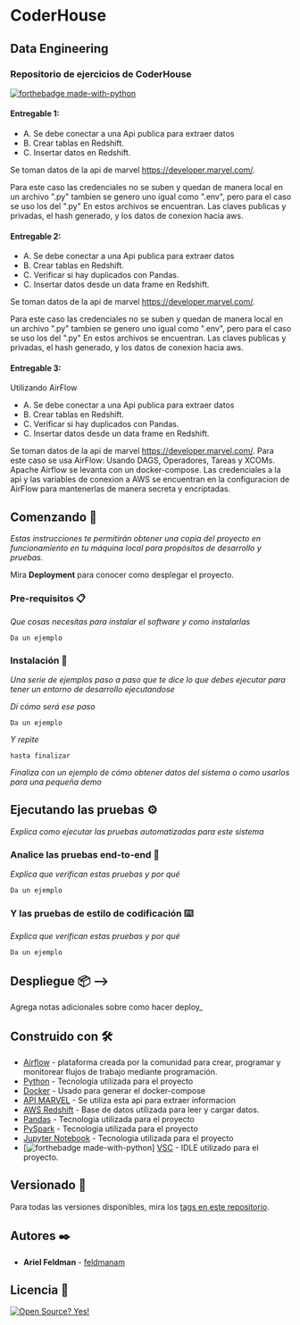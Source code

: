 # CoderHouse
## Data Engineering
### Repositorio de ejercicios de CoderHouse 

[![forthebadge made-with-python](http://ForTheBadge.com/images/badges/made-with-python.svg)](https://www.python.org/)

#### Entregable 1:
+ A. Se debe conectar a una Api publica para extraer datos
+ B. Crear tablas en Redshift.
+ C. Insertar datos en Redshift.

Se toman datos de la api de marvel https://developer.marvel.com/.

Para este caso las credenciales no se suben y quedan de manera local en un archivo ".py" tambien se genero uno igual como ".env", pero para el caso
se uso los del ".py"
En estos archivos se encuentran.
Las claves publicas y privadas, el hash generado, y los datos de conexion hacia aws.

#### Entregable 2:

+ A. Se debe conectar a una Api publica para extraer datos
+ B. Crear tablas en Redshift.
+ C. Verificar si hay duplicados con Pandas.
+ C. Insertar datos desde un data frame en Redshift.

Se toman datos de la api de marvel https://developer.marvel.com/.

Para este caso las credenciales no se suben y quedan de manera local en un archivo ".py" tambien se genero uno igual como ".env", pero para el caso
se uso los del ".py"
En estos archivos se encuentran.
Las claves publicas y privadas, el hash generado, y los datos de conexion hacia aws.

#### Entregable 3:

Utilizando AirFlow

+ A. Se debe conectar a una Api publica para extraer datos
+ B. Crear tablas en Redshift.
+ C. Verificar si hay duplicados con Pandas.
+ C. Insertar datos desde un data frame en Redshift.

Se toman datos de la api de marvel https://developer.marvel.com/.
Para este caso se usa AirFlow:
Usando DAGS, Operadores, Tareas y XCOMs.
Apache Airflow se levanta con un docker-compose.
Las credenciales a la api y las variables de conexion a AWS se encuentran en la configuracion de AirFlow para mantenerlas de manera secreta y encriptadas.



## Comenzando 🚀

_Estas instrucciones te permitirán obtener una copia del proyecto en funcionamiento en tu máquina local para propósitos de desarrollo y pruebas._

Mira **Deployment** para conocer como desplegar el proyecto.


### Pre-requisitos 📋

_Que cosas necesitas para instalar el software y como instalarlas_

```
Da un ejemplo
```

### Instalación 🔧

_Una serie de ejemplos paso a paso que te dice lo que debes ejecutar para tener un entorno de desarrollo ejecutandose_

_Dí cómo será ese paso_

```
Da un ejemplo
```

_Y repite_

```
hasta finalizar
```

_Finaliza con un ejemplo de cómo obtener datos del sistema o como usarlos para una pequeña demo_

## Ejecutando las pruebas ⚙️

_Explica como ejecutar las pruebas automatizadas para este sistema_

### Analice las pruebas end-to-end 🔩

_Explica que verifican estas pruebas y por qué_

```
Da un ejemplo
```

### Y las pruebas de estilo de codificación ⌨️

_Explica que verifican estas pruebas y por qué_

```
Da un ejemplo
```

## Despliegue 📦 -->

Agrega notas adicionales sobre como hacer deploy_

## Construido con 🛠️

* [Airflow](https://airflow.apache.org/) - plataforma creada por la comunidad para crear, programar y monitorear flujos de trabajo mediante programación.
* [Python](https://www.python.org/) - Tecnologia utilizada para el proyecto
* [Docker](https://www.docker.com/) - Usado para generar el docker-compose
* [API MARVEL](https://developer.marvel.com/) - Se utiliza esta api para extraer informacion
* [AWS Redshift](https://aws.amazon.com/es/redshift/) - Base de datos utilizada para leer y cargar datos.
* [Pandas](https://pandas.pydata.org/) - Tecnologia utilizada para el proyecto
* [PySpark](https://spark.apache.org/docs/latest/api/python/) - Tecnologia utilizada para el proyecto
* [Jupyter Notebook](https://jupyter.org/) - Tecnologia utilizada para el proyecto
* [![forthebadge made-with-python](https://github.com/get-icon/geticon/blob/master/icons/visual-studio-code.svg)] [VSC](https://code.visualstudio.com/) - IDLE utilizado para el proyecto.

<!-- 
## Contribuyendo 🖇️

Por favor lee el [CONTRIBUTING.md](https://gist.github.com/villanuevand/xxxxxx) para detalles de nuestro código de conducta, y el proceso para enviarnos pull requests. -->

<!-- ## Wiki 📖

Puedes encontrar mucho más de cómo utilizar este proyecto en nuestra [Wiki](https://github.com/tu/proyecto/wiki) -->

## Versionado 📌

Para todas las versiones disponibles, mira los [tags en este repositorio](https://github.com/11Feldman/DataEngineering/tags).

## Autores ✒️

* **Ariel Feldman** - [feldmanam](https://github.com/feldman11)

<!-- También puedes mirar la lista de todos los [contribuyentes](https://github.com/your/project/contributors) quíenes han participado en este proyecto.  -->

## Licencia 📄

[![Open Source? Yes!](https://badgen.net/badge/Open%20Source%20%3F/Yes%21/blue?icon=github)](https://github.com/Naereen/badges/)
